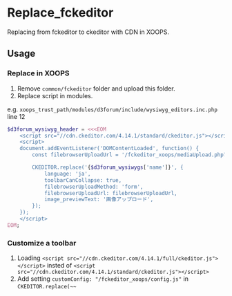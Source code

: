 # Replace_fckeditor
Replacing from fckeditor to ckeditor with CDN in XOOPS.

## Usage

### Replace in XOOPS
1. Remove `common/fckeditor` folder and upload this folder.
2. Replace script in modules.

e.g. `xoops_trust_path/modules/d3forum/include/wysiwyg_editors.inc.php` line 12
```php
$d3forum_wysiwyg_header = <<<EOM
    <script src="//cdn.ckeditor.com/4.14.1/standard/ckeditor.js"></script>
    <script>
    document.addEventListener('DOMContentLoaded', function() {
        const filebrowserUploadUrl = '/fckeditor_xoops/mediaUpload.php?param=1';

        CKEDITOR.replace('{$d3forum_wysiwygs['name']}', {
            language: 'ja',
            toolbarCanCollapse: true,
            filebrowserUploadMethod: 'form',
            filebrowserUploadUrl: filebrowserUploadUrl,
            image_previewText: '画像アップロード',
        });
    });
    </script>
EOM;
```

### Customize a toolbar
1. Loading `<script src="//cdn.ckeditor.com/4.14.1/full/ckeditor.js"></script>` insted of `<script src="//cdn.ckeditor.com/4.14.1/standard/ckeditor.js"></script>`
2. Add setting `customConfig: "/fckeditor_xoops/config.js"` in `CKEDITOR.replace(~~`
